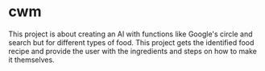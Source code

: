 # cwm
This project is about creating an AI with functions like Google's circle and search but for different types of food. This project gets the identified food recipe and provide the user with the ingredients and steps on how to make it themselves. 
